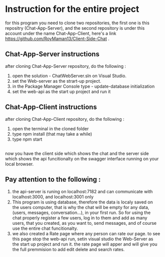 # Instruction for the entire project
 for this program you need to clone two repositories, the first one is this repositry (Chat-App-Server), and the second repository is under this account
 under the name Chat-App-Client, here's a link https://github.com/RoyMaman13/Client-Side-Chat .
 
 ## Chat-App-Server instructions
 after cloning Chat-App-Server repository, do the following :
 1) open the solution - ChatWebServer.sln on Visual Studio.
 2) set the Web-server as the strart-up project.
 3) in the Package Manager Console type - update-database initialization
 4) set the web-api as the start up project and run it

## Chat-App-Client instructions
after cloning Chat-App-Client repository, do the following :
1) open the terminal in the cloned folder
2) type npm install (that may take a while)
3) type npm start

##

now you have the client side which shows the chat and the server side which shows the api funcitionalty on the swagger interface running on your local browser.
##

## Pay attention to the following :

1. the api-server is runing on localhost:7182 and can communicate with localhost:3000, and localhost:3001 only
2. This program is using database, therefore the data is localy saved on the users computer, that is why the chat will be empty for any data, (users, messages, conversation...), in your first run. So for using the chat properly register a few users, log in to them and add as many users, that you created, as you want to, send messages, and of course use the entire chat funcitionalty.
3. we also created a Rate page where any person can rate our page. to see this page stop the web-api run, setin  visual studio the Web-Server as the start up project and run it. the rate page will apper and will give you the full premmision to add edit delete and search rates.
